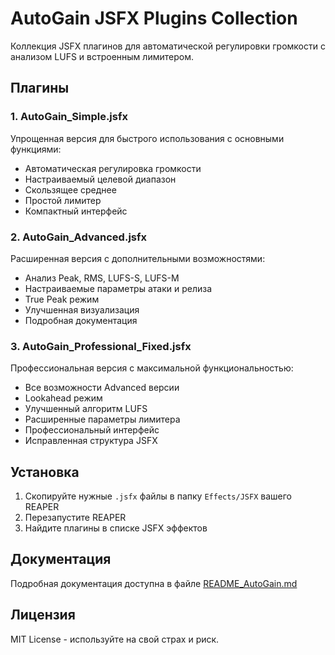 # AutoGain JSFX Plugins Collection

Коллекция JSFX плагинов для автоматической регулировки громкости с анализом LUFS и встроенным лимитером.

## Плагины

### 1. AutoGain_Simple.jsfx
Упрощенная версия для быстрого использования с основными функциями:
- Автоматическая регулировка громкости
- Настраиваемый целевой диапазон
- Скользящее среднее
- Простой лимитер
- Компактный интерфейс

### 2. AutoGain_Advanced.jsfx
Расширенная версия с дополнительными возможностями:
- Анализ Peak, RMS, LUFS-S, LUFS-M
- Настраиваемые параметры атаки и релиза
- True Peak режим
- Улучшенная визуализация
- Подробная документация

### 3. AutoGain_Professional_Fixed.jsfx
Профессиональная версия с максимальной функциональностью:
- Все возможности Advanced версии
- Lookahead режим
- Улучшенный алгоритм LUFS
- Расширенные параметры лимитера
- Профессиональный интерфейс
- Исправленная структура JSFX

## Установка

1. Скопируйте нужные `.jsfx` файлы в папку `Effects/JSFX` вашего REAPER
2. Перезапустите REAPER
3. Найдите плагины в списке JSFX эффектов

## Документация

Подробная документация доступна в файле [README_AutoGain.md](README_AutoGain.md)

## Лицензия

MIT License - используйте на свой страх и риск.